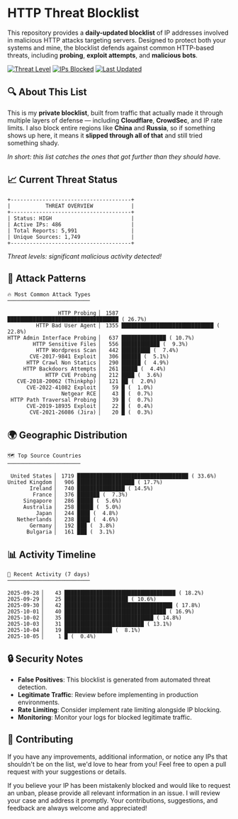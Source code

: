 # HTTP Threat Blocklist

This repository provides a **daily-updated blocklist** of IP addresses involved in malicious HTTP attacks targeting servers. Designed to protect both your systems and mine, the blocklist defends against common HTTP-based threats, including **probing**, **exploit attempts**, and **malicious bots**.

[![Threat Level](https://img.shields.io/badge/Threat%20Level-HIGH-red)](.)
[![IPs Blocked](https://img.shields.io/badge/IPs%20Blocked-486-blue)](.)
[![Last Updated](https://img.shields.io/badge/Updated-2025--10--05-brightgreen)](.)

## 🔍 About This List

This is my **private blocklist**, built from traffic that actually made it through multiple layers of defense — including **Cloudflare**, **CrowdSec**, and IP rate limits. I also block entire regions like **China** and **Russia**, so if something shows up here, it means it **slipped through all of that** and still tried something shady.

*In short: this list catches the ones that got further than they should have.*

## 📈 Current Threat Status

```
+--------------------------------------+
|           THREAT OVERVIEW            |
+--------------------------------------+
| Status: HIGH                         |
| Active IPs: 486                      |
| Total Reports: 5,991                 |
| Unique Sources: 1,749                |
+--------------------------------------+
```

*Threat levels: significant malicious activity detected!*

## 🎯 Attack Patterns

```
🔥 Most Common Attack Types
──────────────────────────

                HTTP Probing ▏ 1587 ███████████████████████████████████ ( 26.7%)
         HTTP Bad User Agent ▏ 1355 █████████████████████████████ ( 22.8%)
HTTP Admin Interface Probing ▏  637 ██████████████ ( 10.7%)
        HTTP Sensitive Files ▏  556 ████████████ (  9.3%)
         HTTP Wordpress Scan ▏  442 █████████ (  7.4%)
       CVE-2017-9841 Exploit ▏  306 ██████ (  5.1%)
      HTTP Crawl Non Statics ▏  290 ██████ (  4.9%)
     HTTP Backdoors Attempts ▏  261 █████ (  4.4%)
            HTTP CVE Probing ▏  212 ████ (  3.6%)
   CVE-2018-20062 (Thinkphp) ▏  121 ██ (  2.0%)
      CVE-2022-41082 Exploit ▏   59 █ (  1.0%)
                 Netgear RCE ▏   43 █ (  0.7%)
 HTTP Path Traversal Probing ▏   39 █ (  0.7%)
      CVE-2019-18935 Exploit ▏   22 █ (  0.4%)
       CVE-2021-26086 (Jira) ▏   20 █ (  0.3%)
```

## 🌍 Geographic Distribution

```
🗺️ Top Source Countries
───────────────────────

 United States ▏ 1719 ███████████████████████████████████ ( 33.6%)
United Kingdom ▏  906 ██████████████████ ( 17.7%)
       Ireland ▏  740 ███████████████ ( 14.5%)
        France ▏  376 ███████ (  7.3%)
     Singapore ▏  286 █████ (  5.6%)
     Australia ▏  258 █████ (  5.0%)
         Japan ▏  244 ████ (  4.8%)
   Netherlands ▏  238 ████ (  4.6%)
       Germany ▏  192 ███ (  3.8%)
      Bulgaria ▏  161 ███ (  3.1%)
```

## 📊 Activity Timeline

```
📅 Recent Activity (7 days)
──────────────────────────

2025-09-28 ▏   43 ███████████████████████████████████ ( 18.2%)
2025-09-29 ▏   25 ████████████████████ ( 10.6%)
2025-09-30 ▏   42 ██████████████████████████████████ ( 17.8%)
2025-10-01 ▏   40 ████████████████████████████████ ( 16.9%)
2025-10-02 ▏   35 ████████████████████████████ ( 14.8%)
2025-10-03 ▏   31 █████████████████████████ ( 13.1%)
2025-10-04 ▏   19 ███████████████ (  8.1%)
2025-10-05 ▏    1 █ (  0.4%)
```

## 🔒 Security Notes

- **False Positives**: This blocklist is generated from automated threat detection.
- **Legitimate Traffic**: Review before implementing in production environments.
- **Rate Limiting**: Consider implement rate limiting alongside IP blocking.
- **Monitoring**: Monitor your logs for blocked legitimate traffic.

## 🤝 Contributing

If you have any improvements, additional information, or notice any IPs that shouldn't be on the list, we'd love to hear from you! Feel free to open a pull request with your suggestions or details.

If you believe your IP has been mistakenly blocked and would like to request an unban, please provide all relevant information in an issue. I will review your case and address it promptly. Your contributions, suggestions, and feedback are always welcome and appreciated!